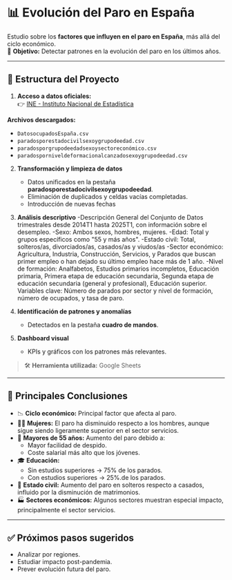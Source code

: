 # 📊 Evolución del Paro en España

Estudio sobre los **factores que influyen en el paro en España**, más allá del ciclo económico.  
🔎 **Objetivo:** Detectar patrones en la evolución del paro en los últimos años.

---

## 📑 Estructura del Proyecto

1. **Acceso a datos oficiales:**  
👉 [INE - Instituto Nacional de Estadística](https://www.ine.es)

**Archivos descargados:**
- `DatosocupadosEspaña.csv`
- `paradosporestadocivilsexoygrupodeedad.csv`
- `paradosporgrupodeedadsexoysectoreconómico.csv`
- `paradosporniveldeformacionalcanzadosexoygrupodeedad.csv`

2. **Transformación y limpieza de datos**
   - Datos unificados en la pestaña **paradosporestadocivilsexoygrupodeedad**.
   - Eliminación de duplicados y celdas vacías completadas.
   - Introducción de nuevas fechas
   
3. **Análisis descriptivo**
    -Descripción General del Conjunto de Datos trimestrales desde 2014T1 hasta 2025T1, con información sobre el desempleo.
    -Sexo: Ambos sexos, hombres, mujeres.
    -Edad: Total y grupos específicos como "55 y más años".
    -Estado civil: Total, solteros/as, divorciados/as, casados/as y viudos/as
     -Sector económico: Agricultura, Industria, Construcción, Servicios, y Parados que buscan primer empleo o han dejado su último empleo hace más de 1 año.
     -Nivel de formación: Analfabetos, Estudios primarios incompletos, Educación primaria, Primera etapa de educación secundaria, Segunda etapa de educación secundaria (general y profesional), Educación superior.
      Variables clave: Número de parados por sector y nivel de formación, número de ocupados, y tasa de paro.

4. **Identificación de patrones y anomalías**
   - Detectados en la pestaña **cuadro de mandos**.

5. **Dashboard visual**
   - KPIs y gráficos con los patrones más relevantes.

> 🛠️ **Herramienta utilizada:** Google Sheets

---

## 📌 Principales Conclusiones

- 📉 **Ciclo económico:** Principal factor que afecta al paro.
- 👩‍💼 **Mujeres:** El paro ha disminuido respecto a los hombres, aunque sigue siendo ligeramente superior en el sector servicios.
- 👵 **Mayores de 55 años:** Aumento del paro debido a:
  - Mayor facilidad de despido.
  - Coste salarial más alto que los jóvenes.
- 🎓 **Educación:**  
  - Sin estudios superiores → 75% de los parados.  
  - Con estudios superiores → 25%.de los parados.
- 💍 **Estado civil:** Aumento del paro en solteros respecto a casados, influido por la disminución de matrimonios.
- 🏭 **Sectores económicos:** Algunos sectores muestran especial impacto, principalmente el sector servicios.

---

## ✅ Próximos pasos sugeridos
- Analizar por regiones.
- Estudiar impacto post-pandemia.
- Prever evolución futura del paro.
